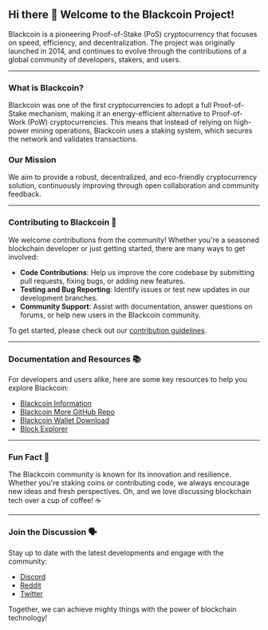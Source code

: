 ## Hi there 👋 Welcome to the Blackcoin Project!

Blackcoin is a pioneering Proof-of-Stake (PoS) cryptocurrency that focuses on speed, efficiency, and decentralization. The project was originally launched in 2014, and continues to evolve through the contributions of a global community of developers, stakers, and users.

---

### What is Blackcoin?

Blackcoin was one of the first cryptocurrencies to adopt a full Proof-of-Stake mechanism, making it an energy-efficient alternative to Proof-of-Work (PoW) cryptocurrencies. This means that instead of relying on high-power mining operations, Blackcoin uses a staking system, which secures the network and validates transactions.

### Our Mission

We aim to provide a robust, decentralized, and eco-friendly cryptocurrency solution, continuously improving through open collaboration and community feedback.

---

### Contributing to Blackcoin 🌈

We welcome contributions from the community! Whether you're a seasoned blockchain developer or just getting started, there are many ways to get involved:

- **Code Contributions**: Help us improve the core codebase by submitting pull requests, fixing bugs, or adding new features.
- **Testing and Bug Reporting**: Identify issues or test new updates in our development branches.
- **Community Support**: Assist with documentation, answer questions on forums, or help new users in the Blackcoin community.

To get started, please check out our [contribution guidelines]([https://github.com/BlackcoinOrg/blackcoin/blob/master/CONTRIBUTING.md](https://github.com/coinblack/blackcoin-more/blob/26.x/CONTRIBUTING.md)).

---

### Documentation and Resources 📚

For developers and users alike, here are some key resources to help you explore Blackcoin:

- [Blackcoin Information](https://blackcoin.org/)
- [Blackcoin More GitHub Repo](https://github.com/coinblack/blackcoin-more)
- [Blackcoin Wallet Download](https://blackcoinmore.org)
- [Block Explorer](https://chainz.cryptoid.info/blk/)

---

### Fun Fact 🍿

The Blackcoin community is known for its innovation and resilience. Whether you're staking coins or contributing code, we always encourage new ideas and fresh perspectives. Oh, and we love discussing blockchain tech over a cup of coffee! ☕️

---

### Join the Discussion 🗣️

Stay up to date with the latest developments and engage with the community:

- [Discord](https://discord.blackcoin.nl)
- [Reddit](https://www.reddit.com/r/blackcoin)
- [Twitter](https://twitter.com/blackcoinorg)

Together, we can achieve mighty things with the power of blockchain technology!

